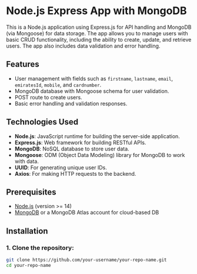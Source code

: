 # Node.js Express App with MongoDB

This is a Node.js application using Express.js for API handling and MongoDB (via Mongoose) for data storage. The app allows you to manage users with basic CRUD functionality, including the ability to create, update, and retrieve users. The app also includes data validation and error handling.

## Features
- User management with fields such as `firstname`, `lastname`, `email`, `emiratesId`, `mobile`, and `cardnumber`.
- MongoDB database with Mongoose schema for user validation.
- POST route to create users.
- Basic error handling and validation responses.

## Technologies Used
- **Node.js**: JavaScript runtime for building the server-side application.
- **Express.js**: Web framework for building RESTful APIs.
- **MongoDB**: NoSQL database to store user data.
- **Mongoose**: ODM (Object Data Modeling) library for MongoDB to work with data.
- **UUID**: For generating unique user IDs.
- **Axios**: For making HTTP requests to the backend.

## Prerequisites
- [Node.js](https://nodejs.org/) (version >= 14)
- [MongoDB](https://www.mongodb.com/try/download/community) or a MongoDB Atlas account for cloud-based DB

## Installation

### 1. Clone the repository:

```bash
git clone https://github.com/your-username/your-repo-name.git
cd your-repo-name
